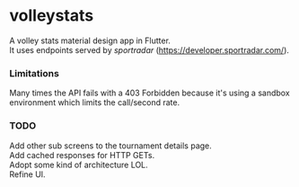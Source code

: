 # volleystats

A volley stats material design app in Flutter.  
It uses endpoints served by *sportradar* (https://developer.sportradar.com/).

### Limitations
Many times the API fails with a 403 Forbidden because it's using a sandbox environment which limits the call/second rate.

### TODO
Add other sub screens to the tournament details page.  
Add cached responses for HTTP GETs.  
Adopt some kind of architecture LOL.  
Refine UI.

